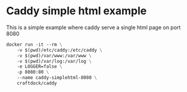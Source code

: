 # Caddy simple html example

This is a simple example where caddy serve a single html page on port 8080

```Dockerfile
docker run -it --rm \
    -v $(pwd)/etc/caddy:/etc/caddy \
    -v $(pwd)/var/www:/var/www \
    -v $(pwd)/var/log:/var/log \
    -e LOGGER=false \
    -p 8080:80 \
    --name caddy-simplehtml-8080 \
    craftdock/caddy
```
